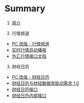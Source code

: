 # Summary

1. [简介](README.md)

2. 行情频道

- [PC 改版 - 行情频道](markets6.0.md)
- [实时行情异动播报](实时行情异动播报.md)
- [外汇行情接口文档](外汇行情接口文档.md)

3. 财经日历

- [PC 改版 - 财经日历](calendar6.0.md)
- [财经日历与财经数据库联动需求 1.0](财经日历与财经数据库联动需求1.0.md)
- [财经日历接口](财经日历接口.md)
- [财经日历内部接口](财经日历内部接口.md)
